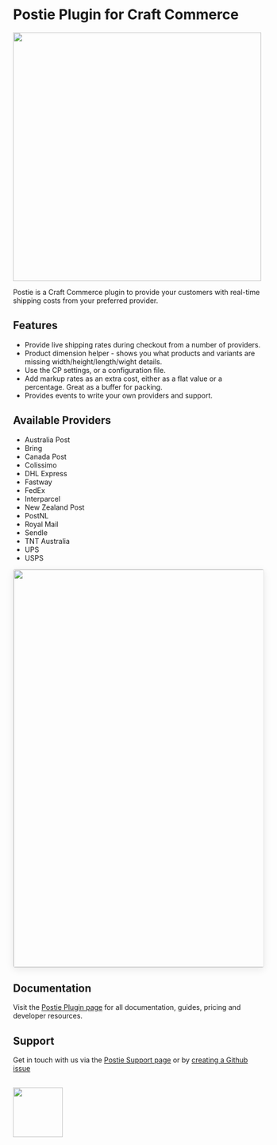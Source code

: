 # Postie Plugin for Craft Commerce

<img width="500" src="https://verbb.io/uploads/plugins/postie/_800x455_crop_center-center/postie-social-card.png">

Postie is a Craft Commerce plugin to provide your customers with real-time shipping costs from your preferred provider.

## Features
- Provide live shipping rates during checkout from a number of providers.
- Product dimension helper - shows you what products and variants are missing width/height/length/wight details.
- Use the CP settings, or a configuration file.
- Add markup rates as an extra cost, either as a flat value or a percentage. Great as a buffer for packing.
- Provides events to write your own providers and support.

## Available Providers
- Australia Post
- Bring
- Canada Post
- Colissimo
- DHL Express
- Fastway
- FedEx
- Interparcel
- New Zealand Post
- PostNL
- Royal Mail
- Sendle
- TNT Australia
- UPS
- USPS

<img width="800" src="https://verbb.io/uploads/plugins/postie/postie.png" style="box-shadow: 0 4px 16px rgba(0,0,0,0.08); border-radius: 4px; border: 1px solid rgba(0,0,0,0.12);">
 
## Documentation

Visit the [Postie Plugin page](https://verbb.io/craft-plugins/postie) for all documentation, guides, pricing and developer resources.

## Support

Get in touch with us via the [Postie Support page](https://verbb.io/craft-plugins/postie/support) or by [creating a Github issue](https://github.com/verbb/postie/issues)

<h2></h2>

<a href="https://verbb.io" target="_blank">
  <img width="100" src="https://verbb.io/assets/img/verbb-pill.svg">
</a>
